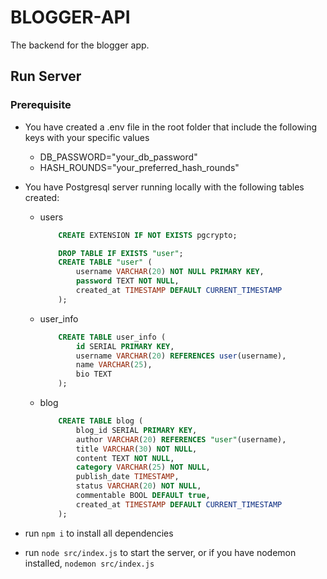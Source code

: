 # BLOGGER-API
The backend for the blogger app.

## Run Server
### Prerequisite
* You have created a .env file in the root folder that include the following keys with your specific values
    * DB_PASSWORD="your_db_password"
    * HASH_ROUNDS="your_preferred_hash_rounds"
* You have Postgresql server running locally with the following tables created:
    * users
        ~~~~sql
            CREATE EXTENSION IF NOT EXISTS pgcrypto;

            DROP TABLE IF EXISTS "user";
            CREATE TABLE "user" (
                username VARCHAR(20) NOT NULL PRIMARY KEY,
                password TEXT NOT NULL,
                created_at TIMESTAMP DEFAULT CURRENT_TIMESTAMP
            );
        ~~~~
    * user_info
        ~~~~sql
            CREATE TABLE user_info (
                id SERIAL PRIMARY KEY,
                username VARCHAR(20) REFERENCES user(username),
                name VARCHAR(25),
                bio TEXT
            );
        ~~~~
    * blog 
        ~~~~sql
            CREATE TABLE blog (
                blog_id SERIAL PRIMARY KEY,
                author VARCHAR(20) REFERENCES "user"(username),
                title VARCHAR(30) NOT NULL,
                content TEXT NOT NULL,
                category VARCHAR(25) NOT NULL,
                publish_date TIMESTAMP,
                status VARCHAR(20) NOT NULL,
                commentable BOOL DEFAULT true,
                created_at TIMESTAMP DEFAULT CURRENT_TIMESTAMP
            );
        ~~~~

* run `npm i` to install all dependencies
* run `node src/index.js` to start the server, or if you have nodemon installed, `nodemon src/index.js`
